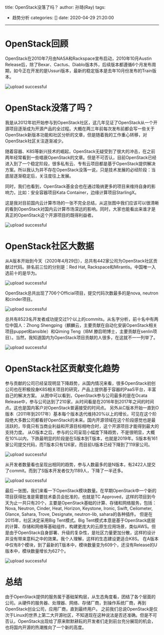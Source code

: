 title: OpenStack没落了吗？
author: 孙琦(Ray)
tags:
  - 趋势分析
categories: []
date: 2020-04-29 21:20:00
---
# OpenStack回顾

OpenStack在2010年7月由NASA和Rackspace宣布启动，2010年10月Austin Release后，除了Bexar、Cactus、Diablo版本外，后续版本都遵循6个月发布周期，如今正在开发的是Ussuri版本，最新的稳定版本是去年10月份发布的Train版本。

![upload successful](/images/pasted-42.png)


# OpenStack没落了吗？

我是从2012年初开始参与到OpenStack社区，这几年见证了OpenStack从一个开源项目逐渐成为开源产品的全过程。大概在两三年前每次发布前都会写一些关于OpenStack新版本功能和社区分析的文章，但是随着我的工作重心转移，对OpenStack社区关注逐渐减少。

<!-- more -->

随着容器、K8S等新兴技术的崛起，OpenStack无疑受到了很大的冲击，在之前两年经常看到一些唱衰OpenStack的文章。但是不可否认，目前OpenStack已经进入到了一个稳定阶段，很多私有云、专有云项目都是基于OpenStack提供解决方案。所以我认为并不存在OpenStack没落一说，只是技术发展的必经阶段：当底层逐渐稳定后，关注度往上发展。

同时，我们也看到，OpenStack基金会也在通过吸纳更多的项目来维持自身的影响力，比如：安全容器项目Kata Container，边缘计算项目StarlingX。

这是我对目前国内云计算市场的一张不完全总结，从这张图中我们应该可以很清晰的看到OpenStack对国内云计算市场深远的影响。同时，大家也能看出来谁才是真正的OpenStack这个开源项目的既得利益者。

![upload successful](/images/pasted-44.png)

# OpenStack社区大数据

从A版本开始到今天（2020年4月29日），总共有442家公司为OpenStack社区贡献过代码。排名前三位的分别是：Red Hat, Rackspace和Mirantis。中国唯一入选前十的是华为。

![upload successful](/images/pasted-45.png)

OpenStack总共出现了706个Official项目，提交代码次数最多的是nova, neutron和cinder项目。

![upload successful](/images/pasted-46.png)

总共有8523名开发者成功提交过1个以上的commits。从名字分析，前十名中有两位中国人：Zhong Shengping（麒麟云，主要贡献在自动化安装OpenStack相关项目puppet和ansible）和Qiming Teng（IBM 滕启明博士，主要贡献在senlin项目）。当然，我知道国内为OpenStack项目贡献的人很多，在这就不一一列举了。

![upload successful](/images/pasted-47.png)

# OpenStack社区贡献变化趋势

参与贡献的公司已经呈现明显下降趋势，从国内情况来看，很多OpenStack初创公司也在积极投身K8S相关项目的研究，产品上提供基于容器的PaaS平台，丰富自己的解决方案。
从图中可以看到，OpenStack参与公司最多的是在Ocata Release中，参与公司达到了210家，从时间看是在2016年到2017年之间的时间点。这也是国内客户对OpenStack普遍接受的时间点。
另外从C版本开始一直到O版本（2011年到2017年）基本每个版本迭代维持20%以上的增长，可见在这个阶段绝大多数公司都看好OpenStack的未来。国内开源领域在这个阶段感觉也是最活跃的，毕竟只有当商业利益和开源目标相吻合时，这个开源项目才能得到最大的支持力度。
从O版本之后，参与的公司呈现小幅度下降趋势，不是很明显，大概在10%以内，下跌最明显的阶段是在S版本到T版本，也就是2019年。S版本有161家公司提交代码，而T版本只有126家，而目前U版本已经下降到了119家公司。

![upload successful](/images/pasted-48.png)

从开发者数量看也呈现出相同的趋势，参与人数最多的是N版本，有2422人提交了commit。而到了S版本开发者仅为1189人，下降了一半还多。

![upload successful](/images/pasted-49.png)

最后一张图，我们来看一下OpenStack模块数量。在早期OpenStack中一个新的项目获得批准是需要技术委员会批准的，也就是TC Approved，这样的项目到今天为止一共只有20个，主要是OpenStack基础的计算、存储和网络服务，包括：Nova, Neutron, Cinder, Heat, Horizon, Keystone, Ironic, Swift, Ceilometer, Glance, Sahara, Trove, Designate, neutron-lib, sahara的各种插件。
但是在2015年，社区决定采用Big Tent模式。Big Tent模式本意是基于OpenStack底层的计算、存储和网络等基础组件，构建更庞大的云原生应用场景，类似AWS。但是由于OpenStack自身部署、升级的复杂性，是社区力量更加分散，这样的设计并没有带来意料之中的效果。我个人理解，这样的生态建设更适合K8S。
在A版本中仅有8个模块，到了最新的T版本中，模块数量变为609个，还没有Release的U版本中，模块数量增长为627个。

![upload successful](/images/pasted-50.png)

# 总结

由于OpenStack提供的服务属于基础架构层，从生态角度看，团结了各个层面的公司。从硬件的服务器、处理器、网络、存储厂商，到操作系统厂商，再到OpenStack创业公司，应用厂商，直到最终用户。
之前我们总说OpenStack是仅次于Linux的世界上第二大开源社区，不知道现在这种说法是否还准确。但是不可否认，OpenStack出现给了原来默默耕耘的开发者们走到前台充分展现的机会，也将国内开源的热潮推向了一个新的高度。